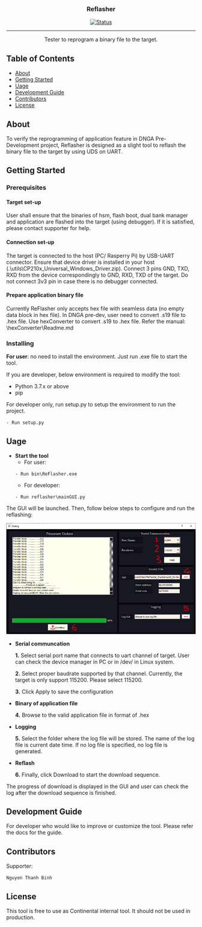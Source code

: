 <h3 align="center">Reflasher</h3>

<div align="center">

  [![Status](https://img.shields.io/badge/status-active-success.svg)]() 

</div>

---

<p align="center"> Tester to reprogram a binary file to the target.
    <br> 
</p>

## Table of Contents
- [About](#about)
- [Getting Started](#getting_started)
- [Uage](#usage)
- [Development Guide](#development_guide)
- [Contributors](#contributors)
- [License](#license)

## About <a name = "about"></a>
To verify the reprogramming of application feature in DNGA Pre-Development project, Reflasher is designed as a slight tool to reflash the binary file to the target by using UDS on UART.

## Getting Started <a name = "getting_started"></a>
### Prerequisites
#### Target set-up
User shall ensure that the binaries of hsm, flash boot, dual bank manager and application are flashed into the target (using debugger).
If it is satisfied, please contact supporter for help.

#### Connection set-up
The target is connected to the host (PC/ Rasperry Pi) by USB-UART connector. Ensure that device driver is installed in your host (.\utils\CP210x_Universal_Windows_Driver.zip).
Connect 3 pins GND, TXD, RXD from the device correspondingly to GND, RXD, TXD of the target. Do not connect 3v3 pin in case there is no debugger connected.

#### Prepare application binary file
Currently ReFlasher only accepts hex file with seamless data (no empty data block in hex file). In DNGA pre-dev, user need to convert .s19 file to .hex file.
Use hexConverter to convert .s19 to .hex file. Refer the manual: \hexConverter\Readme.md

### Installing
**For user**: no need to install the environment. Just run .exe file to start the tool. 

If you are developer, below environment is required to modify the tool:
- Python 3.7.x or above
- pip

For developer only, run setup.py to setup the environment to run the project.
```
- Run setup.py
```

## Uage    <a name = "uage"></a>
- **Start the tool**
    - For user:
    ```
    - Run bin\ReFlasher.exe
    ```
    - For developer:
    ```
    - Run reflasher\mainGUI.py
    ```
The GUI will be launched. Then, follow below steps to configure and run the reflashing:

![Alt text](docs/images/Steps_Run.PNG?raw=true "Steps to run")

- **Serial communcation**

    **1.** Select serial port name that connects to uart channel of target. User can check the device manager in PC or in /dev/ in Linux system.
    
    **2.** Select proper baudrate supported by that channel. Currently, the target is only support 115200. Please select 115200. 
    
    **3.** Click Apply to save the configuration

- **Binary of application file**

    **4.** Browse to the valid application file in format of .hex

- **Logging**

    **5.** Select the folder where the log file will be stored. The name of the log file is current date time. If no log file is specified, no log file is generated.

- **Reflash**

    **6.** Finally, click Download to start the download sequence.

The progress of download is displayed in the GUI and user can check the log after the download sequence is finished.

## Development Guide <a name = "development_guide"></a>
For developer who would like to improve or customize the tool. Please refer the docs for the guide.

## Contributors <a name = "contributors"></a>
Supporter:
```
Nguyen Thanh Binh
```

## License <a name = "license"></a>
This tool is free to use as Continental internal tool. It should not be used in production.